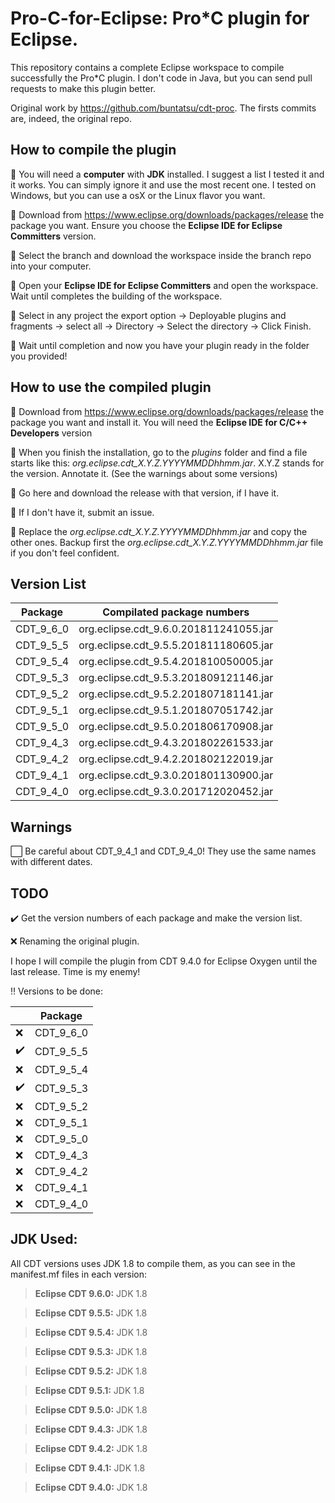 # Pro-C-for-Eclipse: Pro*C plugin for Eclipse.

This repository contains a complete Eclipse workspace to compile successfully the Pro*C plugin.
I don't code in Java, but you can send pull requests to make this plugin better.

Original work by https://github.com/buntatsu/cdt-proc. The firsts commits are, indeed, the original repo.

## How to compile the plugin

🔘 You will need a **computer** with **JDK** installed. I suggest a list I tested it and it works. You can simply ignore it and use the most recent one. I tested on Windows, but you can use a osX or the Linux flavor you want.

🔘 Download from https://www.eclipse.org/downloads/packages/release the package you want. Ensure you choose the **Eclipse IDE for Eclipse Committers** version.

🔘 Select the branch and download the workspace inside the branch repo into your computer.

🔘 Open your **Eclipse IDE for Eclipse Committers** and open the workspace. Wait until completes the building of the workspace.

🔘 Select in any project the export option -> Deployable plugins and fragments -> select all -> Directory -> Select the directory -> Click Finish.

🔘 Wait until completion and now you have your plugin ready in the folder you provided!

## How to use the compiled plugin

🔘 Download from https://www.eclipse.org/downloads/packages/release the package you want and install it. You will need the **Eclipse IDE for C/C++ Developers** version

🔘 When you finish the installation, go to the *plugins* folder and find a file starts like this: _org.eclipse.cdt_X.Y.Z.YYYYMMDDhhmm.jar_. X.Y.Z stands for the version. Annotate it. (See the warnings about some versions)

🔘 Go here and download the release with that version, if I have it.

🔘 If I don't have it, submit an issue.

🔘 Replace the _org.eclipse.cdt_X.Y.Z.YYYYMMDDhhmm.jar_ and copy the other ones. Backup first the _org.eclipse.cdt_X.Y.Z.YYYYMMDDhhmm.jar_ file if you don't feel confident.

## Version List

| Package   | Compilated package numbers             |
|-----------|----------------------------------------|
| CDT_9_6_0 | org.eclipse.cdt_9.6.0.201811241055.jar |
| CDT_9_5_5 | org.eclipse.cdt_9.5.5.201811180605.jar |
| CDT_9_5_4 | org.eclipse.cdt_9.5.4.201810050005.jar |
| CDT_9_5_3 | org.eclipse.cdt_9.5.3.201809121146.jar |
| CDT_9_5_2 | org.eclipse.cdt_9.5.2.201807181141.jar |
| CDT_9_5_1 | org.eclipse.cdt_9.5.1.201807051742.jar |
| CDT_9_5_0 | org.eclipse.cdt_9.5.0.201806170908.jar |
| CDT_9_4_3 | org.eclipse.cdt_9.4.3.201802261533.jar |
| CDT_9_4_2 | org.eclipse.cdt_9.4.2.201802122019.jar |
| CDT_9_4_1 | org.eclipse.cdt_9.3.0.201801130900.jar |
| CDT_9_4_0 | org.eclipse.cdt_9.3.0.201712020452.jar |

## Warnings

⬜️ Be careful about CDT_9_4_1 and CDT_9_4_0! They use the same names with different dates.

## TODO

✔️ Get the version numbers of each package and make the version list.

❌️ Renaming the original plugin.

I hope I will compile the plugin from CDT 9.4.0 for Eclipse Oxygen until the last release. Time is my enemy!

‼️ Versions to be done:

|   | Package   |
|---|-----------|
| ❌️ | CDT_9_6_0 |
| ✔️ | CDT_9_5_5 |
| ❌️ | CDT_9_5_4 |
| ✔️ | CDT_9_5_3 |
| ❌️ | CDT_9_5_2 |
| ❌️ | CDT_9_5_1 |
| ❌️ | CDT_9_5_0 |
| ❌️ | CDT_9_4_3 |
| ❌️ | CDT_9_4_2 |
| ❌️ | CDT_9_4_1 |
| ❌️ | CDT_9_4_0 |

## JDK Used:

All CDT versions uses JDK 1.8 to compile them, as you can see in the manifest.mf files in each version:

> **Eclipse CDT 9.6.0:** JDK 1.8

> **Eclipse CDT 9.5.5:** JDK 1.8

> **Eclipse CDT 9.5.4:** JDK 1.8

> **Eclipse CDT 9.5.3:** JDK 1.8

> **Eclipse CDT 9.5.2:** JDK 1.8

> **Eclipse CDT 9.5.1:** JDK 1.8

> **Eclipse CDT 9.5.0:** JDK 1.8

> **Eclipse CDT 9.4.3:** JDK 1.8

> **Eclipse CDT 9.4.2:** JDK 1.8

> **Eclipse CDT 9.4.1:** JDK 1.8

> **Eclipse CDT 9.4.0:** JDK 1.8
